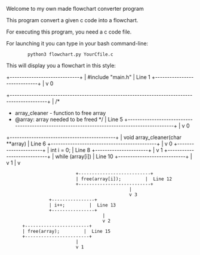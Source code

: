 Welcome to my own made flowchart converter program

This program convert a given c code into a flowchart.

For executing this program, you need a c code file.

For launching it you can type in your bash command-line:

            python3 flowchart.py YourCfile.c

This will display you a flowchart in this style:

+-----------------------------+
| #include "main.h"         |  Line 1
+-----------------------------+
                    |
                    v 0

+---------------------------------------------------------------------------------------------+
| /*
* array_cleaner - function to free array
* @array: array needed to be freed
*/         |  Line 5
+---------------------------------------------------------------------------------------------+
                    |
                    v 0

+--------------------------------------------+
| void array_cleaner(char **array)         |  Line 6
+--------------------------------------------+
                    |
                    v 0
          +----------------------+
          | int i = 0;         |  Line 8
          +----------------------+
                              |
                              v 1
          +----------------------------+
          | while (array[i])         |  Line 10
          +----------------------------+
                              |
                              v 1
                       |
                       v

                              +---------------------------+
                              | free(array[i]);         |  Line 12
                              +---------------------------+
                                                  |
                                                  v 3
                    +----------------+
                    | i++;         |  Line 13
                    +----------------+
                                        |
                                        v 2
          +------------------------+
          | free(array);         |  Line 15
          +------------------------+
                              |
                              v 1



